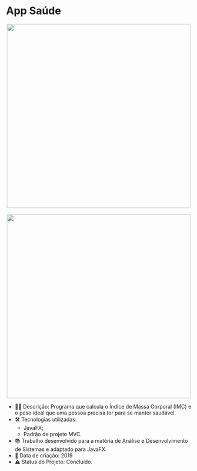 # App Saúde

<p align="center"> 
  <img align="center" src="https://user-images.githubusercontent.com/31167065/125688060-67cdd164-a093-414c-9a25-884c14ed8128.jpeg" width="500">  
  <br><br>
  <img align="center" src="https://user-images.githubusercontent.com/31167065/125688291-84bdeaa3-5ba2-4d12-9da3-07c3bc3c333f.jpeg" width="500">  
</p>

* 👩‍💻 Descrição: Programa que calcula o Índice de Massa Corporal (IMC) e o peso ideal que uma pessoa precisa ter para se manter saudável.
* 🛠 Tecnologias utilizadas: 
    - JavaFX;
    - Padrão de projeto MVC.
* :books: Trabalho desenvolvido para a matéria de Análise e Desenvolvimento de Sistemas e adaptado para JavaFX.
* 📆 Data de criação: 2019
* ⚠️ Status do Projeto: Concluído.
